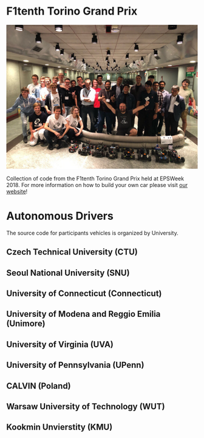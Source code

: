 # F1tenth Torino Grand Prix
![Output sample](/Assets/torinogp.jpg)

Collection of code from the F1tenth Torino Grand Prix held at EPSWeek 2018. For more information on how to build your own car please visit [our website](http://f1tenth.org)!

# Autonomous Drivers
The source code for participants vehicles is organized by University. 

## Czech Technical University (CTU)

## Seoul National University (SNU)

## University of Connecticut (Connecticut)

## University of Modena and Reggio Emilia (Unimore)

## University of Virginia (UVA)

## University of Pennsylvania (UPenn)

## CALVIN (Poland)

## Warsaw University of Technology (WUT)

## Kookmin Unvierstity (KMU)
